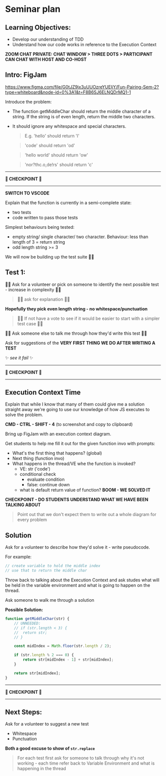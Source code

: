 # Seminar plan

## Learning Objectives:

- Develop our understanding of TDD
- Understand how our code works in reference to the Execution Context

**ZOOM CHAT PRIVATE: CHAT WINDOW > THREE DOTS > PARTICIPANT CAN CHAT WITH HOST AND CO-HOST**

## Intro: FigJam

https://www.figma.com/file/G0tJZ9jx3uUUOzreYUEljY/Fun-Pairing-Sem-2?type=whiteboard&node-id=0%3A1&t=F8B6SJ6ELNQDrMQ1-1

Introduce the problem:

- The function getMiddleChar should return the middle character of a string. If the string is of even length, return the middle two characters.
- It should ignore any whitespace and special characters.

  > E.g. 'hello' should return 'l'

  > 'code' should return 'od'

  > 'hello world' should return 'ow'

  > 'nor?thc.o,de!rs' should return 'c'

---

**🏁 CHECKPOINT 🏁**

---

**SWITCH TO VSCODE**

Explain that the function is currently in a semi-complete state:

- two tests
- code written to pass those tests

Simplest behaviours being tested:

- empty string/ single character/ two character. Behaviour: less than length of 3 = return string
- odd length string >= 3

We will now be building up the test suite 👯‍♂️

## Test 1:

🧑‍🎓 Ask for a volunteer or pick on someone to identify the next possible test - increase in complexity 🧑‍🎓

> 🧑‍🎓 ask for explanation 🧑‍🎓

**Hopefully they pick even length string - no whitespace/punctuation**

> 🧑‍🎓 If not have a vote to see if it would be easier to start with a simpler test case 🧑‍🎓

🧑‍🎓 Ask someone else to talk me through how they'd write this test 🧑‍🎓

Ask for suggestions of the **VERY FIRST THING WE DO AFTER WRITING A TEST**

✨ _see it fail_ ✨

---

**🏁 CHECKPOINT 🏁**

---

## Execution Context Time

Explain that while I know that many of them could give me a solution straight away we're going to use our knowledge of how JS executes to solve the problem.

**CMD - CTRL - SHIFT - 4** (to screenshot and copy to clipboard)

Bring up FigJam with an execution context diagram.

Get students to help me fill it out for the given function invo with prompts:

- What's the first thing that happens? (global)
- Next thing (function invo)
- What happens in the thread/VE whe the function is invoked?
  - VE: str ('code')
  - conditional check
    - evaluate condition
    - false: continue down
  - what is default return value of function?
    **BOOM - WE SOLVED IT**

**CHECKPOINT - DO STUDENTS UNDERSTAND WHAT WE HAVE BEEN TALKING ABOUT**

> Point out that we don't expect them to write out a whole diagram for every problem

## Solution

Ask for a volunteer to describe how they'd solve it - write pseudocode.

For example:

```js
// create variable to hold the middle index
// use that to return the middle char
```

Throw back to talking about the Execution Context and ask studes what will be held in the variable environment and what is going to happen on the thread.

Ask someone to walk me through a solution

**Possible Solution:**

```js
function getMiddleChar(str) {
	// UNNEEDED:
	// if (str.length < 3) {
	// 	return str;
	// }

	const midIndex = Math.floor(str.length / 2);

	if (str.length % 2 === 0) {
		return str[midIndex - 1] + str[midIndex];
	}

	return str[midIndex];
}
```

---

**🏁 CHECKPOINT 🏁**

---

## Next Steps:

Ask for a volunteer to suggest a new test

- Whitespace
- Punctuation

**Both a good excuse to show of `str.replace`**

> For each test first ask for someone to talk through why it's not working - each time refer back to Variable Environment and what is happening in the thread

